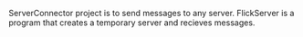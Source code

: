 ServerConnector project is to send messages to any server.
FlickServer is a program that creates a temporary server and recieves messages.

